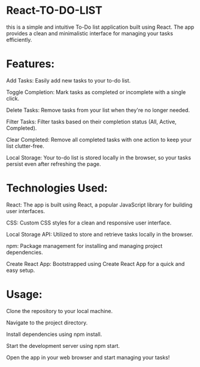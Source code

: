 # React-TO-DO-LIST
this is a simple and intuitive To-Do list application built using React. The app provides a clean and minimalistic interface for managing your tasks efficiently.

# Features:

Add Tasks: Easily add new tasks to your to-do list.

Toggle Completion: Mark tasks as completed or incomplete with a single click.

Delete Tasks: Remove tasks from your list when they're no longer needed.

Filter Tasks: Filter tasks based on their completion status (All, Active, Completed).

Clear Completed: Remove all completed tasks with one action to keep your list clutter-free.

Local Storage: Your to-do list is stored locally in the browser, so your tasks persist even after refreshing the page.

# Technologies Used:

React: The app is built using React, a popular JavaScript library for building user interfaces.

CSS: Custom CSS styles for a clean and responsive user interface.

Local Storage API: Utilized to store and retrieve tasks locally in the browser.

npm: Package management for installing and managing project dependencies.

Create React App: Bootstrapped using Create React App for a quick and easy setup.

# Usage:

Clone the repository to your local machine.

Navigate to the project directory.

Install dependencies using npm install.

Start the development server using npm start.

Open the app in your web browser and start managing your tasks!
